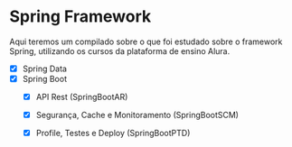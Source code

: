 # Spring Framework

Aqui teremos um compilado sobre o que foi estudado sobre o framework Spring, utilizando os cursos da plataforma de ensino Alura.

- [x] Spring Data
- [x] Spring Boot
  - [x] API Rest (SpringBootAR)
  - [x] Segurança, Cache e Monitoramento (SpringBootSCM)
  - [x] Profile, Testes e Deploy (SpringBootPTD)
  